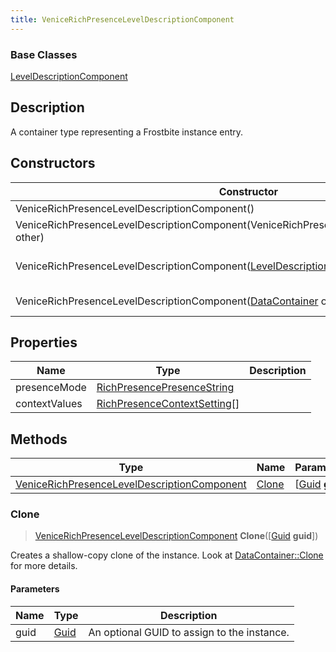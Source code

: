 ```yaml
---
title: VeniceRichPresenceLevelDescriptionComponent
---
```

### Base Classes

[LevelDescriptionComponent](/vext/ref/fb/leveldescriptioncomponent/)

## Description

A container type representing a Frostbite instance entry.

## Constructors

| Constructor                                                                                               | Description                                                                                                                                                                      |
| --------------------------------------------------------------------------------------------------------- | -------------------------------------------------------------------------------------------------------------------------------------------------------------------------------- |
| VeniceRichPresenceLevelDescriptionComponent()                                                             | Create a new instance of this container type.                                                                                                                                    |
| VeniceRichPresenceLevelDescriptionComponent(VeniceRichPresenceLevelDescriptionComponent other)            | Create a reference copy of an instance of the same type.                                                                                                                         |
| VeniceRichPresenceLevelDescriptionComponent([LevelDescriptionComponent](/vext/ref/fb/leveldescriptioncomponent/) other) | Upcast an instance of type [LevelDescriptionComponent](/vext/ref/fb/leveldescriptioncomponent/) to [VeniceRichPresenceLevelDescriptionComponent](/vext/ref/fb/venicerichpresenceleveldescriptioncomponent/). |
| VeniceRichPresenceLevelDescriptionComponent([DataContainer](/vext/ref/shared/class/datacontainer) other)    | Upcast an instance of type [DataContainer](/vext/ref/shared/class/datacontainer) to [VeniceRichPresenceLevelDescriptionComponent](/vext/ref/fb/venicerichpresenceleveldescriptioncomponent/).    |

## Properties

| Name          | Type                                                         | Description |
| ------------- | ------------------------------------------------------------ | ----------- |
| presenceMode  | [RichPresencePresenceString](/vext/ref/fb/richpresencepresencestring/)     |             |
| contextValues | [RichPresenceContextSetting](/vext/ref/fb/richpresencecontextsetting/)\[\] |             |

## Methods

| Type                                                                                       | Name            | Parameters                                     |
| ------------------------------------------------------------------------------------------ | --------------- | ---------------------------------------------- |
| [VeniceRichPresenceLevelDescriptionComponent](/vext/ref/fb/venicerichpresenceleveldescriptioncomponent/) | [Clone](#clone) | \[[Guid](/vext/ref/shared/class/guid) **guid**\] |

### Clone

> [VeniceRichPresenceLevelDescriptionComponent](/vext/ref/fb/venicerichpresenceleveldescriptioncomponent/) **Clone**(\[[Guid](/vext/ref/shared/class/guid) **guid**\])

Creates a shallow-copy clone of the instance. Look at [DataContainer::Clone](/vext/ref/shared/class/datacontainer#clone) for more details.

#### Parameters

| Name | Type         | Description                                 |
| ---- | ------------ | ------------------------------------------- |
| guid | [Guid](/vext/ref/shared/class/guid/) | An optional GUID to assign to the instance. |
